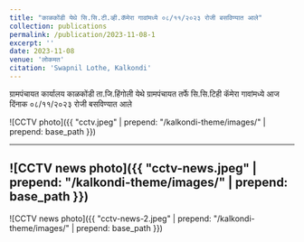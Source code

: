 ```yaml
---
title: "काळकोंडी येथे सि.सि.टी.व्ही.कॅमेरा गावांमध्ये ०८/११/२०२३ रोजी बसविण्यात आले"
collection: publications
permalink: /publication/2023-11-08-1
excerpt: ''
date: 2023-11-08
venue: 'लोकमत'
citation: 'Swapnil Lothe, Kalkondi'
---
```


ग्रामपंचायत कार्यालय काळकोंडी  ता.जि.हिंगोली येथे ग्रामपंचायत तर्फे सि.सि.टिही कॅमेरा गावांमध्ये आज दिंनाक ०८/११/२०२३ रोजी बसविण्यात आले

![CCTV photo]({{ "cctv.jpeg" | prepend: "/kalkondi-theme/images/" | prepend: base_path }})

---

![CCTV news photo]({{ "cctv-news.jpeg" | prepend: "/kalkondi-theme/images/" | prepend: base_path }})
---

![CCTV news photo]({{ "cctv-news-2.jpeg" | prepend: "/kalkondi-theme/images/" | prepend: base_path }})
